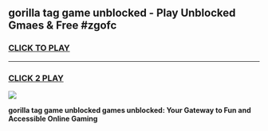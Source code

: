 
## gorilla tag game unblocked - Play Unblocked Gmaes & Free #zgofc
<h3>
<a href="https://news.freeplayer.one?title=gorilla_tag_game_unblocked&ref=27F">CLICK TO PLAY</a></h3>
<hr>

<h3>
<a href="https://news.freeplayer.one?title=gorilla_tag_game_unblocked&ref=27F">CLICK 2 PLAY</a>
  
</h3>

<a href="https://news.freeplayer.one?title=gorilla_tag_game_unblocked&ref=27F/"><img src="https://clearcache.store/games.png"></a>


**gorilla tag game unblocked games unblocked: Your Gateway to Fun and Accessible Online Gaming**
